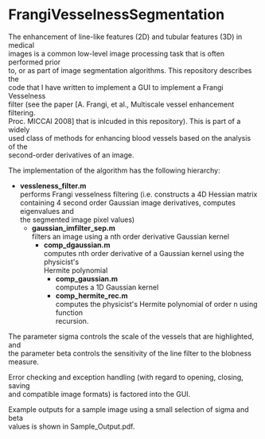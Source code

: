 # FrangiVesselnessSegmentation

The enhancement of line-like features (2D) and tubular features (3D) in medical   
images is a common low-level image processing task that is often performed prior  
to, or as part of image segmentation algorithms. This repository describes the  
code that I have written to implement a GUI to implement a Frangi Vesselness  
filter (see the paper [A. Frangi, et al., Multiscale vessel enhancement filtering.  
Proc. MICCAI 2008] that is inlcuded in this repository). This is part of a widely  
used class of methods for enhancing blood vessels based on the analysis of the  
second-order derivatives of an image.

The implementation of the algorithm has the following hierarchy:
  * **vessleness_filter.m**  
  performs Frangi vesselness filtering (i.e. constructs a 4D Hessian matrix   
  containing 4 second order Gaussian image derivatives, computes eigenvalues and  
  the segmented image pixel values)
      * **gaussian_imfilter_sep.m**  
      filters an image using a nth order derivative Gaussian kernel
          * **comp_dgaussian.m**  
          computes nth order derivative of a Gaussian kernel using the physicist's  
          Hermite polynomial
              * **comp_gaussian.m**  
              computes a 1D Gaussian kernel
              * **comp_hermite_rec.m**  
              computes the physicist's Hermite polynomial of order n using function  
              recursion.

The parameter sigma controls the scale of the vessels that are highlighted, and  
the parameter beta controls the sensitivity of the line filter to the blobness  
measure.

Error checking and exception handling (with regard to opening, closing, saving  
and compatible image formats) is factored into the GUI.

Example outputs for a sample image using a small selection of sigma and beta  
values is shown in Sample_Output.pdf.
